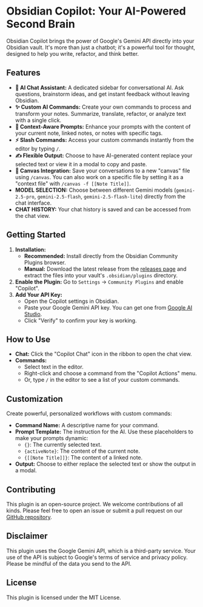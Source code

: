 # Obsidian Copilot: Your AI-Powered Second Brain

Obsidian Copilot brings the power of Google's Gemini API directly into your Obsidian vault. It's more than just a chatbot; it's a powerful tool for thought, designed to help you write, refactor, and think better.

## Features

- **🤖 AI Chat Assistant:** A dedicated sidebar for conversational AI. Ask questions, brainstorm ideas, and get instant feedback without leaving Obsidian.
- **✨ Custom AI Commands:** Create your own commands to process and transform your notes. Summarize, translate, refactor, or analyze text with a single click.
- **🧠 Context-Aware Prompts:** Enhance your prompts with the content of your current note, linked notes, or notes with specific tags.
- **⚡️ Slash Commands:** Access your custom commands instantly from the editor by typing `/`.
- **✍️ Flexible Output:** Choose to have AI-generated content replace your selected text or view it in a modal to copy and paste.
- **📄 Canvas Integration:** Save your conversations to a new "canvas" file using `/canvas`. You can also work on a specific file by setting it as a "context file" with `/canvas -f [[Note Title]]`.
- **MODEL SELECTION:** Choose between different Gemini models (`gemini-2.5-pro`, `gemini-2.5-flash`, `gemini-2.5-flash-lite`) directly from the chat interface.
- **CHAT HISTORY:** Your chat history is saved and can be accessed from the chat view.

## Getting Started

1.  **Installation:**
    - **Recommended:** Install directly from the Obsidian Community Plugins browser.
    - **Manual:** Download the latest release from the [releases page](https://github.com/quantavil/obsidian-copilot/releases) and extract the files into your vault's `.obsidian/plugins` directory.
2.  **Enable the Plugin:** Go to `Settings` -> `Community Plugins` and enable "Copilot".
3.  **Add Your API Key:**
    - Open the Copilot settings in Obsidian.
    - Paste your Google Gemini API key. You can get one from [Google AI Studio](https://aistudio.google.com/app/apikey).
    - Click "Verify" to confirm your key is working.

## How to Use

- **Chat:** Click the "Copilot Chat" icon in the ribbon to open the chat view.
- **Commands:**
    - Select text in the editor.
    - Right-click and choose a command from the "Copilot Actions" menu.
    - Or, type `/` in the editor to see a list of your custom commands.

## Customization

Create powerful, personalized workflows with custom commands:

- **Command Name:** A descriptive name for your command.
- **Prompt Template:** The instruction for the AI. Use these placeholders to make your prompts dynamic:
    - `{}`: The currently selected text.
    - `{activeNote}`: The content of the current note.
    - `{[[Note Title]]}`: The content of a linked note.
- **Output:** Choose to either replace the selected text or show the output in a modal.

## Contributing

This plugin is an open-source project. We welcome contributions of all kinds. Please feel free to open an issue or submit a pull request on our [GitHub repository](https://github.com/quantavil/obsidian-copilot).

## Disclaimer

This plugin uses the Google Gemini API, which is a third-party service. Your use of the API is subject to Google's terms of service and privacy policy. Please be mindful of the data you send to the API.

## License

This plugin is licensed under the MIT License.
